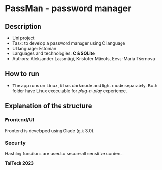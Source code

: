 # PassMan - password manager 

## Description

* Uni project
* Task: to develop a password manager using C language
* UI language: Estonian
* Languages and technologies: **C & SQLite**
* Authors: Aleksander Laasmägi, Kristofer Mäeots, Eeva-Maria Tšernova

## How to run

* The app runs on Linux, it has darkmode and light mode separately. Both folder have Linux executable for _plug-n-play_ experience.

## Explanation of the structure

### Frontend/UI
Frontend is developed using Glade (gtk 3.0).

### Security
Hashing functions are used to secure all sensitive content.


**TalTech 2023**
